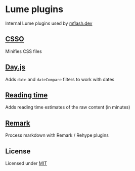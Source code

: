 # Lume plugins

Internal Lume plugins used by [mflash.dev](https://mflash.dev)

## [CSSO](./csso/)

Minifies CSS files

## [Day.js](./dayjs/)

Adds `date` and `dateCompare` filters to work with dates

## [Reading time](./reading-time/)

Adds reading time estimates of the raw content (in minutes)

## [Remark](./remark/)

Process markdown with Remark / Rehype plugins

## License

Licensed under [MIT](./LICENSE.md)
